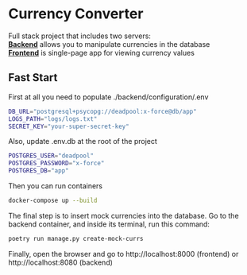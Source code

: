 # Currency Converter
Full stack project that includes two servers:\
[**Backend**](./backend/README.md) allows you to manipulate currencies in the database\
[**Frontend**](./frontend/README.md) is single-page app for viewing currency values

## Fast Start
First at all you need to populate ./backend/configuration/.env
```bash
DB_URL="postgresql+psycopg://deadpool:x-force@db/app"
LOGS_PATH="logs/logs.txt"
SECRET_KEY="your-super-secret-key"
```
Also, update .env.db at the root of the project
```bash
POSTGRES_USER="deadpool"
POSTGRES_PASSWORD="x-force"
POSTGRES_DB="app"
```
Then you can run containers
```bash
docker-compose up --build
```
The final step is to insert mock currencies into the database. Go to the backend container, and inside its terminal, run this command:
```bash
poetry run manage.py create-mock-currs
```
Finally, open the browser and go to http://localhost:8000 (frontend) or http://localhost:8080 (backend)
